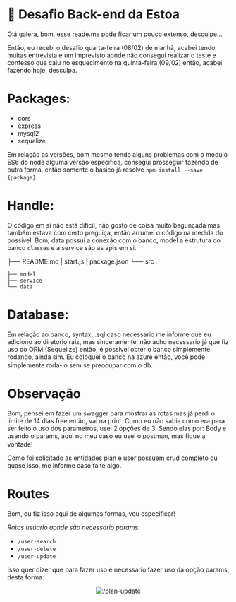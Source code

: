 # 🚀 Desafio Back-end da Estoa

Olá galera, bom, esse reade.me pode ficar um pouco extenso, desculpe...

Então, eu recebi o desafio quarta-feira (08/02) de manhã, acabei tendo muitas entrevista e um imprevisto aonde não consegui realizar o teste e confesso que caiu no esquecimento na quinta-feira (09/02) então, acabei fazendo hoje, desculpa.

# Packages:
- cors
- express
- mysql2
- sequelize

Em relação as versões, bom mesmo tendo alguns problemas com o modulo ES6 do node alguma versão especifica, consegui prosseguir fazendo de outra forma, então somente o básico já resolve `npm install --save {package}`.

# Handle:

O código em si não está dificil, não gosto de coisa muito bagunçada mas também estava com certo preguiça, então arrumei o código na medida do possivel.
Bom, data possui a conexão com o banco, model a estrutura do banco `classes` e a service são as apis em si.

├── README.md
|   start.js
|   package.json
└── src


    ├── model        
    ├── service        
    └── data 
    

# Database:

Em relação ao banco, syntax, .sql caso necessario me informe que eu adiciono ao diretorio raiz, mas sinceramente, não acho necessario já que fiz uso do ORM (Sequelize) então, é possivel obter o banco simplemente rodando, ainda sim. Eu coloquei o banco na azure então, você pode simplemente roda-lo sem se preocupar com o db. <img src="https://discords.com/_next/image?url=https%3A%2F%2Fcdn.discordapp.com%2Femojis%2F997166573141905418.png&w=48&q=75" height="16" width="16"/>

# Observação

Bom, pensei em fazer um swagger para mostrar as rotas mas já perdi o limite de 14 dias free então, vai na print. Como eu não sabia como era para ser feito o uso dos parametros, usei 2 opções de 3. Sendo elas por: Body e usando o params, aqui no meu caso eu usei o postman, mas fique a vontade! <img src="https://discords.com/_next/image?url=https%3A%2F%2Fcdn.discordapp.com%2Femojis%2F997166573141905418.png&w=48&q=75" height="16" width="16"/>

Como foi solicitado as entidades plan e user possuem crud completo ou quase isso, me informe caso falte algo.

# Routes

Bom, eu fiz isso aqui de algumas formas, vou especificar! 

*Rotas usúario aonde são necessario params:*
<!-- - `/users` -->
- `/user-search`
- `/user-delete`
- `/user-update`

Isso quer dizer que para fazer uso é necessario fazer uso da opção params, desta forma:
<p align="center">
    <img src="https://imgur.com/a/X4xHalu" alt="/plan-update"/>
</p>
